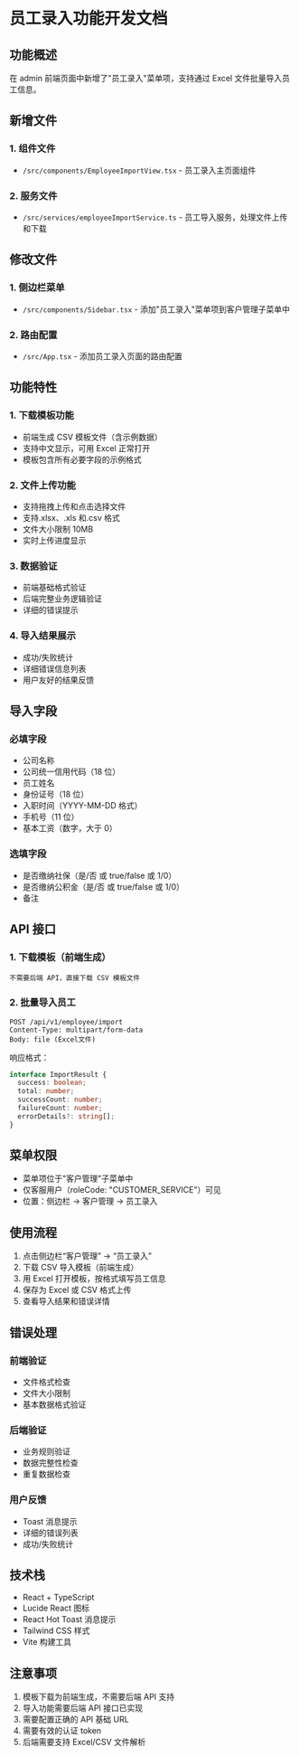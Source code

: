# 员工录入功能开发文档

## 功能概述

在 admin 前端页面中新增了"员工录入"菜单项，支持通过 Excel 文件批量导入员工信息。

## 新增文件

### 1. 组件文件

- `/src/components/EmployeeImportView.tsx` - 员工录入主页面组件

### 2. 服务文件

- `/src/services/employeeImportService.ts` - 员工导入服务，处理文件上传和下载

## 修改文件

### 1. 侧边栏菜单

- `/src/components/Sidebar.tsx` - 添加"员工录入"菜单项到客户管理子菜单中

### 2. 路由配置

- `/src/App.tsx` - 添加员工录入页面的路由配置

## 功能特性

### 1. 下载模板功能

- 前端生成 CSV 模板文件（含示例数据）
- 支持中文显示，可用 Excel 正常打开
- 模板包含所有必要字段的示例格式

### 2. 文件上传功能

- 支持拖拽上传和点击选择文件
- 支持.xlsx、.xls 和.csv 格式
- 文件大小限制 10MB
- 实时上传进度显示

### 3. 数据验证

- 前端基础格式验证
- 后端完整业务逻辑验证
- 详细的错误提示

### 4. 导入结果展示

- 成功/失败统计
- 详细错误信息列表
- 用户友好的结果反馈

## 导入字段

### 必填字段

- 公司名称
- 公司统一信用代码（18 位）
- 员工姓名
- 身份证号（18 位）
- 入职时间（YYYY-MM-DD 格式）
- 手机号（11 位）
- 基本工资（数字，大于 0）

### 选填字段

- 是否缴纳社保（是/否 或 true/false 或 1/0）
- 是否缴纳公积金（是/否 或 true/false 或 1/0）
- 备注

## API 接口

### 1. 下载模板（前端生成）

```
不需要后端 API，直接下载 CSV 模板文件
```

### 2. 批量导入员工

```
POST /api/v1/employee/import
Content-Type: multipart/form-data
Body: file (Excel文件)
```

响应格式：

```typescript
interface ImportResult {
  success: boolean;
  total: number;
  successCount: number;
  failureCount: number;
  errorDetails?: string[];
}
```

## 菜单权限

- 菜单项位于"客户管理"子菜单中
- 仅客服用户（roleCode: "CUSTOMER_SERVICE"）可见
- 位置：侧边栏 -> 客户管理 -> 员工录入

## 使用流程

1. 点击侧边栏“客户管理” -> “员工录入”
2. 下载 CSV 导入模板（前端生成）
3. 用 Excel 打开模板，按格式填写员工信息
4. 保存为 Excel 或 CSV 格式上传
5. 查看导入结果和错误详情

## 错误处理

### 前端验证

- 文件格式检查
- 文件大小限制
- 基本数据格式验证

### 后端验证

- 业务规则验证
- 数据完整性检查
- 重复数据检查

### 用户反馈

- Toast 消息提示
- 详细的错误列表
- 成功/失败统计

## 技术栈

- React + TypeScript
- Lucide React 图标
- React Hot Toast 消息提示
- Tailwind CSS 样式
- Vite 构建工具

## 注意事项

1. 模板下载为前端生成，不需要后端 API 支持
2. 导入功能需要后端 API 接口已实现
3. 需要配置正确的 API 基础 URL
4. 需要有效的认证 token
5. 后端需要支持 Excel/CSV 文件解析
